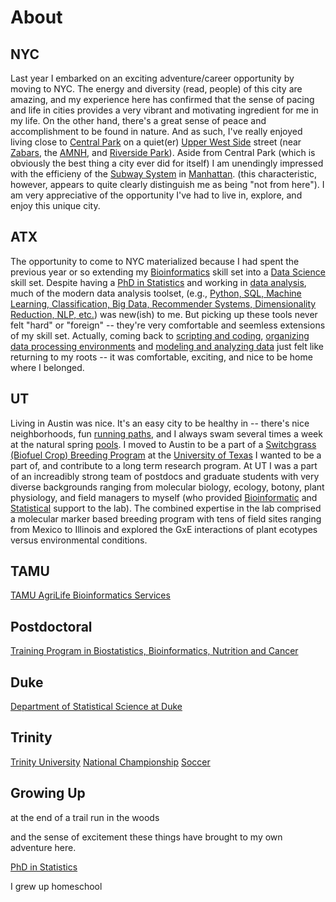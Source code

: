 # About

## NYC

Last year I embarked on an exciting adventure/career opportunity by moving to NYC.
The energy and diversity (read, people) of this city are amazing,
and my experience here has confirmed that the sense of pacing and life 
in cities provides a very vibrant and motivating ingredient for me in my life.
On the other hand, there's a great sense of peace and accomplishment to be found
in nature. And as such, I've really enjoyed living close to [Central Park](https://www.google.com/maps/place/Central+Park/@40.7438632,-74.0175455,12z/data=!4m5!3m4!1s0x89c2589a018531e3:0xb9df1f7387a94119!8m2!3d40.7828647!4d-73.9653551) on a quiet(er)
[Upper West Side](https://www.google.com/maps/@40.7851626,-73.9739507,14z) street (near
[Zabars](https://www.google.com/maps/place/Zabar's/@40.7848188,-73.984094,16z/data=!4m5!3m4!1s0x89c258862e7ae59b:0x161b26b78af02870!8m2!3d40.7848148!4d-73.9797113),
the [AMNH](https://www.google.com/maps/place/American+Museum+of+Natural+History/@40.7802558,-73.9829629,15z/data=!4m5!3m4!1s0x89c258f4b00f7a09:0xa27d8172624c5db1!8m2!3d40.7813241!4d-73.9739882), and
[Riverside Park](https://www.google.com/maps/@40.8027274,-73.9705007,14z)).
Aside from Central Park (which is obviously the best thing a city ever did for itself) I am
unendingly impressed with the efficieny of the [Subway System](http://web.mta.info/maps/submap.html) in [Manhattan](https://en.wikipedia.org/wiki/Boroughs_of_New_York_City).
(this characteristic, however, appears to quite clearly distinguish me as being "not from here").
I am very appreciative of the opportunity I've had to live in, explore, and enjoy this unique city.


## ATX

The opportunity to come to NYC materialized because I had spent the previous year or so
extending my [Bioinformatics](https://github.com/pointOfive/Examples/tree/master/Compute#hpc) skill set
into a [Data Science](https://github.com/pointOfive/Examples/tree/master/Lectures) skill set.
Despite having a [PhD in Statistics](https://stat.duke.edu/people/scott-l-schwartz) and working in
[data analysis](https://github.com/pointOfive/Examples/tree/master/Papers#publications),
much of the modern data analysis toolset, (e.g., [Python, SQL, Machine Learning, Classification, Big Data, Recommender Systems, Dimensionality Reduction, NLP, etc.](https://github.com/pointOfive/Examples/tree/master/Lectures#lecture-material))
was new(ish) to me.  But picking up these tools never felt "hard" or "foreign" -- they're very comfortable and seemless extensions of my skill set.
Actually, coming back to [scripting and coding](https://github.com/pointOfive/Examples/tree/master/Code),
[organizing data processing environments](https://github.com/pointOfive/Examples/tree/master/Compute#aws-ec2emrs3) and
[modeling and analyzing data](https://github.com/pointOfive/Examples/tree/master/Examples) just felt like returning to my roots -- it was comfortable, exciting, and
nice to be home where I belonged.

## UT

Living in Austin was nice.  It's an easy city to be healthy in -- there's
nice neighborhoods, fun [running paths](http://www.mountainbiketx.com/downloads/texas/maps/Shoal_Creek.pdf), and I always swam several times a week at the
natural spring [pools](https://www.google.com/maps/place/Deep+Eddy+Municipal+Pool/@30.2742588,-97.7777817,15z/data=!4m5!3m4!1s0x8644b546480d4c9f:0x36e8599164fc2421!8m2!3d30.276515!4d-97.7732058).
I moved to Austin to be a part of a [Switchgrass (Biofuel Crop) Breeding Program](https://sites.cns.utexas.edu/juenger_lab/home)
at the [University of Texas](https://integrativebio.utexas.edu)
I wanted to be a part of, and contribute to a long term research program.
At UT I was a part of an increadibly strong team of postdocs and graduate students with very diverse backgrounds ranging from 
molecular biology, ecology, botony, plant physiology, and field managers to myself (who provided
[Bioinformatic](https://github.com/pointOfive/Examples/tree/master/Compute#open-source-tools) and
[Statistical](https://github.com/pointOfive/Examples/tree/master/Papers#publications) support to the lab).
The combined expertise in the lab comprised a molecular marker based breeding program
with tens of field sites ranging from Mexico to Illinois and 
explored the GxE interactions of plant ecotypes versus environmental conditions.



## TAMU

[TAMU AgriLife Bioinformatics Services](http://www.txgen.tamu.edu)

## Postdoctoral

[Training Program in Biostatistics, Bioinformatics, Nutrition and Cancer](https://www.stat.tamu.edu/train/index.html)

## Duke 

[Department of Statistical Science at Duke](https://stat.duke.edu)

## Trinity

[Trinity University](https://new.trinity.edu)
[National Championship](http://www.trinitytigers.com/history/nationalchampions/index)
[Soccer](http://www.trinitytigers.com/sports/msoc/index)

## Growing Up

at the end of a trail run in the woods

and the sense of excitement these
things have brought to my own adventure here.


[PhD in Statistics](https://github.com/pointOfive/Examples/tree/master/Papers#publications)


I grew up homeschool